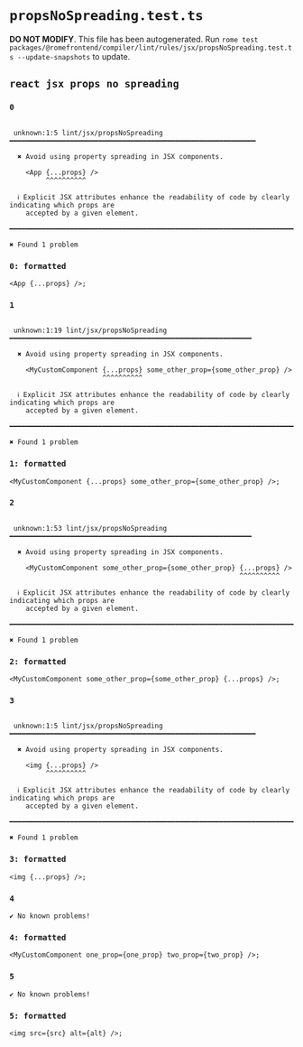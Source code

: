 # `propsNoSpreading.test.ts`

**DO NOT MODIFY**. This file has been autogenerated. Run `rome test packages/@romefrontend/compiler/lint/rules/jsx/propsNoSpreading.test.ts --update-snapshots` to update.

## `react jsx props no spreading`

### `0`

```

 unknown:1:5 lint/jsx/propsNoSpreading ━━━━━━━━━━━━━━━━━━━━━━━━━━━━━━━━━━━━━━━━━━━━━━━━━━━━━━━━━━━━━

  ✖ Avoid using property spreading in JSX components.

    <App {...props} />
         ^^^^^^^^^^

  ℹ Explicit JSX attributes enhance the readability of code by clearly indicating which props are
    accepted by a given element.

━━━━━━━━━━━━━━━━━━━━━━━━━━━━━━━━━━━━━━━━━━━━━━━━━━━━━━━━━━━━━━━━━━━━━━━━━━━━━━━━━━━━━━━━━━━━━━━━━━━━

✖ Found 1 problem

```

### `0: formatted`

```
<App {...props} />;

```

### `1`

```

 unknown:1:19 lint/jsx/propsNoSpreading ━━━━━━━━━━━━━━━━━━━━━━━━━━━━━━━━━━━━━━━━━━━━━━━━━━━━━━━━━━━━

  ✖ Avoid using property spreading in JSX components.

    <MyCustomComponent {...props} some_other_prop={some_other_prop} />
                       ^^^^^^^^^^

  ℹ Explicit JSX attributes enhance the readability of code by clearly indicating which props are
    accepted by a given element.

━━━━━━━━━━━━━━━━━━━━━━━━━━━━━━━━━━━━━━━━━━━━━━━━━━━━━━━━━━━━━━━━━━━━━━━━━━━━━━━━━━━━━━━━━━━━━━━━━━━━

✖ Found 1 problem

```

### `1: formatted`

```
<MyCustomComponent {...props} some_other_prop={some_other_prop} />;

```

### `2`

```

 unknown:1:53 lint/jsx/propsNoSpreading ━━━━━━━━━━━━━━━━━━━━━━━━━━━━━━━━━━━━━━━━━━━━━━━━━━━━━━━━━━━━

  ✖ Avoid using property spreading in JSX components.

    <MyCustomComponent some_other_prop={some_other_prop} {...props} />
                                                         ^^^^^^^^^^

  ℹ Explicit JSX attributes enhance the readability of code by clearly indicating which props are
    accepted by a given element.

━━━━━━━━━━━━━━━━━━━━━━━━━━━━━━━━━━━━━━━━━━━━━━━━━━━━━━━━━━━━━━━━━━━━━━━━━━━━━━━━━━━━━━━━━━━━━━━━━━━━

✖ Found 1 problem

```

### `2: formatted`

```
<MyCustomComponent some_other_prop={some_other_prop} {...props} />;

```

### `3`

```

 unknown:1:5 lint/jsx/propsNoSpreading ━━━━━━━━━━━━━━━━━━━━━━━━━━━━━━━━━━━━━━━━━━━━━━━━━━━━━━━━━━━━━

  ✖ Avoid using property spreading in JSX components.

    <img {...props} />
         ^^^^^^^^^^

  ℹ Explicit JSX attributes enhance the readability of code by clearly indicating which props are
    accepted by a given element.

━━━━━━━━━━━━━━━━━━━━━━━━━━━━━━━━━━━━━━━━━━━━━━━━━━━━━━━━━━━━━━━━━━━━━━━━━━━━━━━━━━━━━━━━━━━━━━━━━━━━

✖ Found 1 problem

```

### `3: formatted`

```
<img {...props} />;

```

### `4`

```
✔ No known problems!

```

### `4: formatted`

```
<MyCustomComponent one_prop={one_prop} two_prop={two_prop} />;

```

### `5`

```
✔ No known problems!

```

### `5: formatted`

```
<img src={src} alt={alt} />;

```
